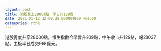 ```yaml
---
layout: post
title: 港股重上28000點　半日升129點　
date: 2021-01-12 12:09:28.000000000 +08:00
categories: rthk
---
```


港股再度升穿28000點。恒生指數今早曾升209點，中午收市升129點，報28037點。主板半日成交968億元。
